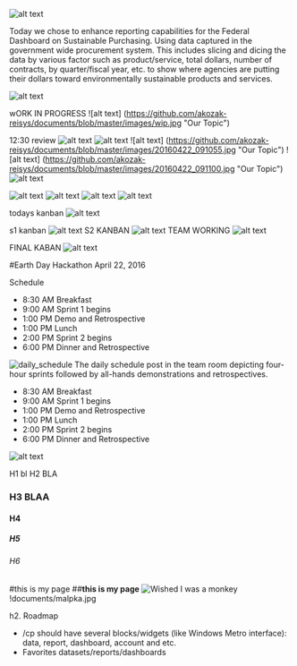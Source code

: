 ![alt text](https://github.com/akozak-reisys/documents/blob/master/images/TEAMNAMEEE.jpg "Welcome to our Team")

Today we chose to enhance  reporting capabilities for the Federal Dashboard on Sustainable Purchasing. Using data captured in the government wide procurement system. This includes slicing and dicing the data by various factor such as product/service, total dollars, number of contracts, by quarter/fiscal year, etc. to show where agencies are putting their dollars toward environmentally sustainable products and services.

![alt text](https://github.com/akozak-reisys/documents/blob/master/images/topic.jpg "Our Topic")


wORK IN PROGRESS
![alt text] (https://github.com/akozak-reisys/documents/blob/master/images/wip.jpg "Our Topic")

12:30 review
![alt text](https://github.com/akozak-reisys/documents/blob/master/images/1230pm%20review.jpg "Our Topic")
![alt text](https://github.com/akozak-reisys/documents/blob/master/images/20160422_084253.jpg "Our Topic")
![alt text] (https://github.com/akozak-reisys/documents/blob/master/images/20160422_091055.jpg "Our Topic")
![alt text] (https://github.com/akozak-reisys/documents/blob/master/images/20160422_091100.jpg "Our Topic")
![alt text](https://github.com/akozak-reisys/documents/blob/master/images/20160422_111521.jpg "Our Topic")

![alt text](https://github.com/akozak-reisys/documents/blob/master/images/20160422_112542.jpg "Our Topic")
![alt text](https://github.com/akozak-reisys/documents/blob/master/images/20160422_112611.jpg "Our Topic")
![alt text](https://github.com/akozak-reisys/documents/blob/master/images/20160422_131347.jpg "Our Topic")
![alt text](https://github.com/akozak-reisys/documents/blob/master/images/20160422_152600.jpg "Our Topic")

todays kanban
![alt text](https://github.com/akozak-reisys/documents/blob/master/images/4-25-2016%2011-48-28%20AM.jpg "Kanban on April 25,2016")


s1 kanban
![alt text]( https://github.com/akozak-reisys/documents/blob/master/images/S1%20-%20Kanban.jpg "Sprint1 Kanban")
 S2 KANBAN
 ![alt text]( https://github.com/akozak-reisys/documents/blob/master/images/S2Kanban.jpg "Sprint1 Kanban")
 TEAM WORKING
 ![alt text]( https://github.com/akozak-reisys/documents/blob/master/images/TEAMworking.jpg "Team Collaboration")

 FINAL KABAN
 ![alt text]( https://github.com/akozak-reisys/documents/blob/master/images/finalkanban.jpg "Final Kanban on April 22,2016")
 

 
#Earth Day Hackathon
April 22, 2016

Schedule
* 8:30 AM Breakfast 
* 9:00 AM Sprint 1 begins
* 1:00 PM Demo and Retrospective
* 1:00 PM Lunch 
* 2:00 PM Sprint 2 begins
* 6:00 PM Dinner and Retrospective


![daily_schedule](https://cloud.githubusercontent.com/assets/11546190/8309591/47dc304e-1999-11e5-97ff-085feee94b6b.jpg)
The daily schedule post in the team room depicting four-hour sprints followed by all-hands demonstrations and retrospectives.

* 8:30 AM Breakfast 
* 9:00 AM Sprint 1 begins
* 1:00 PM Demo and Retrospective
* 1:00 PM Lunch 
* 2:00 PM Sprint 2 begins
* 6:00 PM Dinner and Retrospective


![alt text](https://raw.githubusercontent.com/akozak-reisys/documents/master/images/malpka.jpg "Logo Title Text 1")

H1 bl 
H2 BLA
### H3 BLAA
#### H4
##### H5
###### H6
#this is my page
##**this is my page**
![Wished I was a monkey](http://i.imgur.com/oXsU9uk.jpg)
!documents/malpka.jpg


h2. Roadmap

* /cp should have several blocks/widgets (like Windows Metro interface): data, report, dashboard, account and etc.
* Favorites datasets/reports/dashboards
